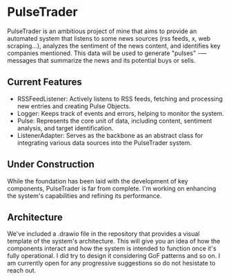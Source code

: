 # PulseTrader

PulseTrader is an ambitious project of mine that aims to provide an automated system that listens to some news sources (rss feeds, x, web scraping...), analyzes the sentiment of the news content, and identifies key companies mentioned. This data will be used to generate "pulses" -—messages that summarize the news and its potential buys or sells.

## Current Features

- RSSFeedListener: Actively listens to RSS feeds, fetching and processing new entries and creating Pulse Objects.
- Logger: Keeps track of events and errors, helping to monitor the system.
- Pulse: Represents the core unit of data, including content, sentiment analysis, and target identification.
- ListenerAdapter: Serves as the backbone as an abstract class for integrating various data sources into the PulseTrader system.

## Under Construction

While the foundation has been laid with the development of key components, PulseTrader is far from complete. I'm working on enhancing the system's capabilities and refining its performance.

## Architecture

We've included a .drawio file in the repository that provides a visual template of the system's architecture. This will give you an idea of how the components interact and how the system is intended to function once it's fully operational. I did try to design it considering GoF patterns and so on. I am currently open for any progressive suggestions so do not hesistate to reach out.
